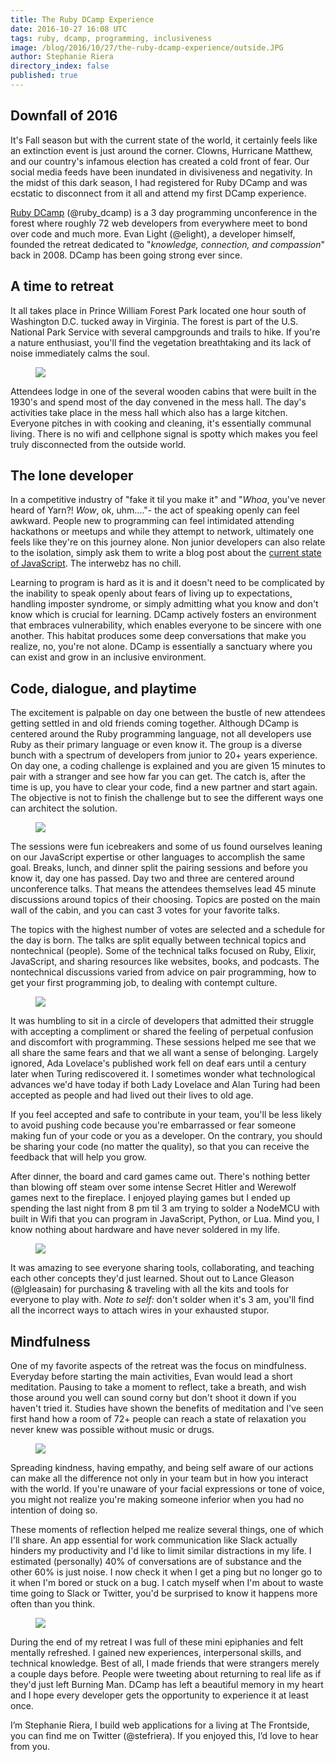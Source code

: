 ```yaml
---
title: The Ruby DCamp Experience
date: 2016-10-27 16:08 UTC
tags: ruby, dcamp, programming, inclusiveness
image: /blog/2016/10/27/the-ruby-dcamp-experience/outside.JPG
author: Stephanie Riera
directory_index: false
published: true
---
```


## Downfall of 2016
It's Fall season but with the current state of the world, it certainly feels like an extinction event is just around the corner. Clowns, Hurricane Matthew, and our country's infamous election has created a cold front of fear. Our social media feeds have been inundated in divisiveness and negativity. In the midst of this dark season, I had registered for Ruby DCamp and was ecstatic to disconnect from it all and attend my first DCamp experience.

[Ruby DCamp](http://rubydcamp.org/about.html) (@ruby\_dcamp) is a 3 day programming unconference in the forest where roughly 72 web developers from everywhere meet to bond over code and much more. Evan Light (@elight), a developer himself, founded the retreat dedicated to "_knowledge, connection, and compassion_" back in 2008. DCamp has been going strong ever since.

## A time to retreat
It all takes place in Prince William Forest Park located one hour south of Washington D.C. tucked away in Virginia. The forest is part of the U.S. National Park Service with several campgrounds and trails to hike. If you're a nature enthusiast, you'll find the vegetation breathtaking and its lack of noise immediately calms the soul.

<figure alt="Outside the mess hall cabin">
<img src="/blog/2016/10/27/the-ruby-dcamp-experience/cabins.JPG">
</figure>

Attendees lodge in one of the several wooden cabins that were built in the 1930's and spend most of the day convened in the mess hall. The day's activities take place in the mess hall which also has a large kitchen. Everyone pitches in with cooking and cleaning, it's essentially communal living. There is no wifi and cellphone signal is spotty which makes you feel truly disconnected from the outside world.

## The lone developer
In a competitive industry of "fake it til you make it" and "_Whoa_, you've never heard of Yarn?! _Wow_, ok, uhm...."- the act of speaking openly can feel awkward. People new to programming can feel intimidated attending hackathons or meetups and while they attempt to network, ultimately one feels like they're on this journey alone. Non junior developers can also relate to the isolation, simply ask them to write a blog post about the [current state of JavaScript](https://hackernoon.com/how-it-feels-to-learn-javascript-in-2016-d3a717dd577f#.smenog2ag). The interwebz has no chill.

Learning to program is hard as it is and it doesn't need to be complicated by the inability to speak openly about fears of living up to expectations, handling imposter syndrome, or simply admitting what you know and don't know which is crucial for learning. DCamp actively fosters an environment that embraces vulnerability, which enables everyone to be sincere with one another. This habitat produces some deep conversations that make you realize, no, you're not alone. DCamp is essentially a sanctuary where you can exist and grow in an inclusive environment.

## Code, dialogue, and playtime
The excitement is palpable on day one between the bustle of new attendees getting settled in and old friends coming together. Although DCamp is centered around the Ruby programming language, not all developers use Ruby as their primary language or even know it. The group is a diverse bunch with a spectrum of developers from junior to 20+ years experience. On day one, a coding challenge is explained and you are given 15 minutes to pair with a stranger and see how far you can get. The catch is, after the time is up, you have to clear your code, find a new partner and start again. The objective is not to finish the challenge but to see the different ways one can architect the solution.

<figure alt="Outside the mess hall cabin">
<img src="/blog/2016/10/27/the-ruby-dcamp-experience/wall.JPG">
</figure>

The sessions were fun icebreakers and some of us found ourselves leaning on our JavaScript expertise or other languages to accomplish the same goal. Breaks, lunch, and dinner split the pairing sessions and before you know it, day one has passed. Day two and three are centered around unconference talks. That means the attendees themselves lead 45 minute discussions around topics of their choosing. Topics are posted on the main wall of the cabin, and you can cast 3 votes for your favorite talks.

The topics with the highest number of votes are selected and a schedule for the day is born. The talks are split equally between technical topics and nontechnical (people). Some of the technical talks focused on Ruby, Elixir, JavaScript, and sharing resources like websites, books, and podcasts. The nontechnical discussions varied from advice on pair programming, how to get your first programming job, to dealing with contempt culture.

<figure alt="Outside the mess hall cabin">
<img src="/blog/2016/10/27/the-ruby-dcamp-experience/advice.jpg">
</figure>

 It was humbling to sit in a circle of developers that admitted their struggle with accepting a compliment or shared the feeling of perpetual confusion and discomfort with programming. These sessions helped me see that we all share the same fears and that we all want a sense of belonging. Largely ignored, Ada Lovelace's published work fell on deaf ears until a century later when Turing rediscovered it. I sometimes wonder what technological advances we'd have today if both Lady Lovelace and Alan Turing had been accepted as people and had lived out their lives to old age.

If you feel accepted and safe to contribute in your team, you'll be less likely to avoid pushing code because you're embarrassed or fear someone making fun of your code or you as a developer. On the contrary, you should be sharing your code (no matter the quality), so that you can receive the feedback that will help you grow.

After dinner, the board and card games came out. There's nothing better than blowing off steam over some intense Secret Hitler and Werewolf games next to the fireplace. I enjoyed playing games but I ended up spending the last night from 8 pm til 3 am trying to solder a NodeMCU with built in Wifi that you can program in JavaScript, Python, or Lua. Mind you, I know nothing about hardware and have never soldered in my life.

<figure alt="Outside the mess hall cabin">
<img src="/blog/2016/10/27/the-ruby-dcamp-experience/hardware.JPG">
</figure>

 It was amazing to see everyone sharing tools, collaborating, and teaching each other concepts they'd just learned. Shout out to Lance Gleason (@lgleasain) for purchasing & traveling with all the kits and tools for everyone to play with. *Note to self:* don't solder when it's 3 am, you'll find all the incorrect ways to attach wires in your exhausted stupor.


## Mindfulness
One of my favorite aspects of the retreat was the focus on mindfulness. Everyday before starting the main activities, Evan would lead a short meditation. Pausing to take a moment to reflect, take a breath, and wish those around you well can sound corny but don't shoot it down if you haven't tried it. Studies have shown the benefits of meditation and I've seen first hand how a room of 72+ people can reach a state of relaxation you never knew was possible without music or drugs.

<figure alt="Outside the mess hall cabin">
<img src="/blog/2016/10/27/the-ruby-dcamp-experience/notes.JPG">
</figure>

Spreading kindness, having empathy, and being self aware of our actions can make all the difference not only in your team but in how you interact with the world. If you're unaware of your facial expressions or tone of voice, you might not realize you're making someone inferior when you had no intention of doing so.

These moments of reflection helped me realize several things, one of which I'll share. An app essential for work communication like Slack actually hinders my productivity and  I'd like to limit similar distractions in my life. I estimated (personally) 40% of conversations are of substance and the other 60% is just noise. I now check it when I get a ping but no longer go to it when I'm bored or stuck on a bug. I catch myself when I'm about to waste time going to Slack or Twitter, you'd be surprised to know it happens more often than you think.

<figure alt="Outside the mess hall cabin">
<img src="/blog/2016/10/27/the-ruby-dcamp-experience/outside.JPG">
</figure>

During the end of my retreat I was full of these mini epiphanies and felt mentally refreshed. I gained new experiences, interpersonal skills, and technical knowledge. Best of all, I made friends that were strangers merely a couple days before. People were tweeting about returning to real life as if they'd just left Burning Man. DCamp has left a beautiful memory in my heart and I hope every developer gets the opportunity to experience it at least once.


I’m Stephanie Riera, I build web applications for a living at The Frontside, you can find me on Twitter (@stefriera). If you enjoyed this, I’d love to hear from you.
